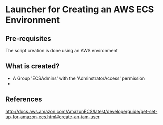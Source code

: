 # Launcher for Creating an AWS ECS Environment

## Pre-requisites

The script creation is done using an AWS environment

## What is created?

 * A Group 'ECSAdmins' with the 'AdminstratorAccess' permission
 *



## References

http://docs.aws.amazon.com/AmazonECS/latest/developerguide/get-set-up-for-amazon-ecs.html#create-an-iam-user 
